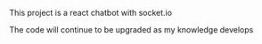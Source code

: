 This project is a react chatbot with socket.io 

The code will continue to be upgraded as my knowledge develops
